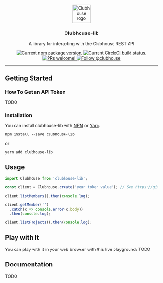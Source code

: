 <p align="center">
  <img height="60" src="https://user-images.githubusercontent.com/7189823/67512945-deb55180-f667-11e9-823f-023d1629f868.png" alt="Clubhouse logo">
</p>

<h3 align="center">
  Clubhouse-lib
</h3>

<p align="center">
  A library for interacting with the Clubhouse REST API
</p>

<p align="center">
  <a href="https://www.npmjs.org/package/clubhouse-lib">
    <img src="https://badge.fury.io/js/clubhouse-lib.svg" alt="Current npm package version." />
  </a>
  <a href="https://circleci.com/gh/clubhouse/clubhouse-lib">
    <img src="https://circleci.com/gh/clubhouse/clubhouse-lib.svg?style=shield" alt="Current CircleCI build status." />
  </a>
  <a href="https://circleci.com/gh/clubhouse/clubhouse-lib">
    <img src="https://img.shields.io/badge/PRs-welcome-brightgreen.svg" alt="PRs welcome!" />
  </a>
  <a href="https://twitter.com/intent/follow?screen_name=clubhouse">
    <img src="https://img.shields.io/twitter/follow/clubhouse.svg?label=Follow%20@clubhouse" alt="Follow @clubhouse" />
  </a>
</p>

<hr/>

## Getting Started

### How To Get an API Token

TODO

### Installation

You can install clubhouse-lib with [NPM]() or [Yarn]().

```shell
npm install --save clubhouse-lib
```

or

```shell
yarn add clubhouse-lib
```

## Usage

```javascript
import Clubhouse from 'clubhouse-lib';

const client = Clubhouse.create('your token value'); // See https://github.com/clubhouse/clubhouse-lib#how-to-get-an-api-token

client.listMembers().then(console.log);

client.getMember('')
  .catch(x => console.error(x.body))
  .then(console.log);

client.listProjects().then(console.log);
```

## Play with It

You can play with it in your web browser with this live playground: TODO

## Documentation

TODO

